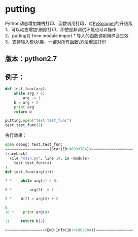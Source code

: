 # putting
Python动态增加堆栈打印、函数调用打印，对[PySnooper](https://github.com/cool-RR/PySnooper)的升级版  
1、可以动态增加\删除打印，即使是非调试环境也可以操作  
2、putting对 from module import * 导入的函数调用同样会生效  
3、支持输入模块\类，一键对所有函数\方法增加打印  




## 版本：python2.7

## 例子：

```python
def test_func(arg):
    while arg > 0:
        arg -= 1
    b = arg + 2
    print arg
    return b
```

```python
putting.open("test.test_func")
test.test_func(1)
```

执行效果：

```python
open debug: test.test_func
====================(Star(ID:46903704))===================
traceback(
  File "main.py", line 14, in <module>
    test.test_func(4)
)
def test_func(arg(4)):

7 *    while arg(4) > 0:

8 *        arg(3) -= 1

9 *    b(2) = arg(0) + 2

0
10 *    print arg(0)

11     return b(2)

==================(END:Info(ID:46903704))=================
```
